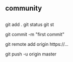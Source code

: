 ## community

##
git add .  git status  git st

git commit -m "first commit"

git remote add origin https://...

git push -u origin master


##